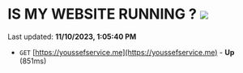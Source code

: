 # IS MY WEBSITE RUNNING ? [![](https://img.shields.io/static/v1?label=Sponsor&message=%E2%9D%A4&logo=GitHub&color=%23fe8e86)](https://github.com/sponsors/<username>)

Last updated: **11/10/2023, 1:05:40 PM**

- `GET` [https://youssefservice.me](https://youssefservice.me) - **Up** (851ms)
